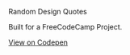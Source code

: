Random Design Quotes

Built for a FreeCodeCamp Project.

[View on Codepen](https://codepen.io/brianshin/pen/Edabzv)
